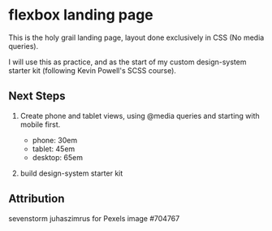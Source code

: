 # flexbox landing page

This is the holy grail landing page, layout done exclusively in CSS (No media queries).

I will use this as practice, and as the start of my custom design-system starter kit (following Kevin Powell's SCSS course).

## Next Steps

1. Create phone and tablet views, using @media queries and starting with mobile first.
   - phone: 30em
   - tablet: 45em
   - desktop: 65em


2. build design-system starter kit


## Attribution

sevenstorm juhaszimrus for Pexels image #704767
